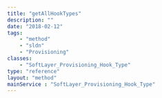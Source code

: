 ```yaml
---
title: "getAllHookTypes"
description: ""
date: "2018-02-12"
tags:
    - "method"
    - "sldn"
    - "Provisioning"
classes:
    - "SoftLayer_Provisioning_Hook_Type"
type: "reference"
layout: "method"
mainService : "SoftLayer_Provisioning_Hook_Type"
---
```

